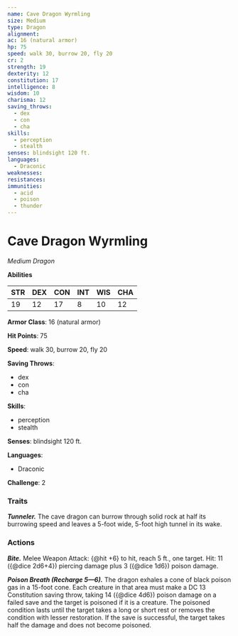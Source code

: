 ```yaml
---
name: Cave Dragon Wyrmling
size: Medium
type: Dragon
alignment: 
ac: 16 (natural armor)
hp: 75
speed: walk 30, burrow 20, fly 20
cr: 2
strength: 19
dexterity: 12
constitution: 17
intelligence: 8
wisdom: 10
charisma: 12
saving_throws:
  - dex
  - con
  - cha
skills:
  - perception
  - stealth
senses: blindsight 120 ft.
languages:
  - Draconic
weaknesses:
resistances:
immunities:
  - acid
  - poison
  - thunder
---
```


# Cave Dragon Wyrmling

*Medium Dragon*

**Abilities**

| STR | DEX | CON | INT | WIS | CHA |
| --- | --- | --- | --- | --- | --- |
| 19 | 12 | 17 | 8 | 10 | 12 |

**Armor Class**: 16 (natural armor)

**Hit Points**: 75

**Speed**: walk 30, burrow 20, fly 20

**Saving Throws**:
  - dex
  - con
  - cha

**Skills**:
  - perception
  - stealth

**Senses**: blindsight 120 ft.

**Languages**:
  - Draconic

**Challenge**: 2

### Traits
***Tunneler.*** The cave dragon can burrow through solid rock at half its burrowing speed and leaves a 5-foot wide, 5-foot high tunnel in its wake.

### Actions
***Bite.*** Melee Weapon Attack: {@hit +6} to hit, reach 5 ft., one target. Hit: 11 ({@dice 2d6+4}) piercing damage plus 3 ({@dice 1d6}) poison damage.

***Poison Breath (Recharge 5—6).*** The dragon exhales a cone of black poison gas in a 15-foot cone. Each creature in that area must make a DC 13 Constitution saving throw, taking 14 ({@dice 4d6}) poison damage on a failed save and the target is poisoned if it is a creature. The poisoned condition lasts until the target takes a long or short rest or removes the condition with lesser restoration. If the save is successful, the target takes half the damage and does not become poisoned.

